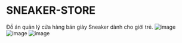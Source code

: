 # SNEAKER-STORE
Đồ án quản lý cửa hàng bán giày Sneaker dành cho giới trẻ.
![image](https://user-images.githubusercontent.com/82451887/187740728-5152ca67-62c9-47cb-a4b6-a77c2b98fd1d.png)
![image](https://user-images.githubusercontent.com/82451887/187740829-f5a02dbd-a132-4cd4-9db9-dc8b65a41f07.png)
![image](https://user-images.githubusercontent.com/82451887/187740864-5f2a8b89-af67-43d4-939c-4ed436a64fde.png)

